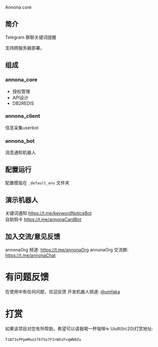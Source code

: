 Annona core

## 简介
Telegram 群聊关键词提醒

支持跨服务器部署。

## 组成
### annona_core 

* 授权管理
* API设计
* DB2REDIS

### annona_client 

信息采集userbot

### annona_bot

消息通知机器人

## 配置运行

配置模版在 `_default_env` 文件夹

## 演示机器人
关键词通知 https://t.me/keywordNoticeBot  
自助购卡 https://t.me/annonaCardBot

## 加入交流/意见反馈

annonaOrg 频道: https://t.me/annonaOrg 
annonaOrg 交流群: https://t.me/annonaChat


# 有问题反馈
在使用中有任何问题，欢迎反馈
开发机器人频道: [@umfaka](https://t.me/umfaka)

# 打赏
如果该项目对您有所帮助，希望可以请我喝一杯咖啡☕️
Usdt(trc20)打赏地址: 
```
TJAT3sPPpmMxo1fkf5o7F3rWXzFvqWN9Zu
```